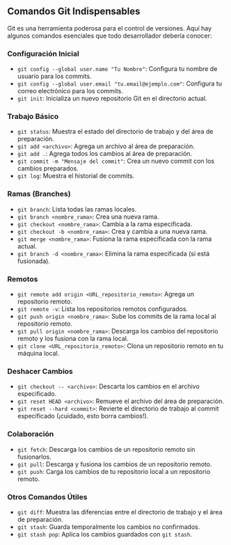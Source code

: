 ## Comandos Git Indispensables

Git es una herramienta poderosa para el control de versiones. Aquí hay algunos comandos esenciales que todo desarrollador debería conocer:

### Configuración Inicial

* `git config --global user.name "Tu Nombre"`: Configura tu nombre de usuario para los commits.
* `git config --global user.email "tu.email@ejemplo.com"`: Configura tu correo electrónico para los commits.
* `git init`: Inicializa un nuevo repositorio Git en el directorio actual.

### Trabajo Básico

* `git status`: Muestra el estado del directorio de trabajo y del área de preparación.
* `git add <archivo>`: Agrega un archivo al área de preparación.
* `git add .`: Agrega todos los cambios al área de preparación.
* `git commit -m "Mensaje del commit"`: Crea un nuevo commit con los cambios preparados.
* `git log`: Muestra el historial de commits.

### Ramas (Branches)

* `git branch`: Lista todas las ramas locales.
* `git branch <nombre_rama>`: Crea una nueva rama.
* `git checkout <nombre_rama>`: Cambia a la rama especificada.
* `git checkout -b <nombre_rama>`: Crea y cambia a una nueva rama.
* `git merge <nombre_rama>`: Fusiona la rama especificada con la rama actual.
* `git branch -d <nombre_rama>`: Elimina la rama especificada (si está fusionada).

### Remotos

* `git remote add origin <URL_repositorio_remoto>`: Agrega un repositorio remoto.
* `git remote -v`: Lista los repositorios remotos configurados.
* `git push origin <nombre_rama>`: Sube los commits de la rama local al repositorio remoto.
* `git pull origin <nombre_rama>`: Descarga los cambios del repositorio remoto y los fusiona con la rama local.
* `git clone <URL_repositorio_remoto>`: Clona un repositorio remoto en tu máquina local.

### Deshacer Cambios

* `git checkout -- <archivo>`: Descarta los cambios en el archivo especificado.
* `git reset HEAD <archivo>`: Remueve el archivo del área de preparación.
* `git reset --hard <commit>`: Revierte el directorio de trabajo al commit especificado (¡cuidado, esto borra cambios!).

### Colaboración

* `git fetch`: Descarga los cambios de un repositorio remoto sin fusionarlos.
* `git pull`: Descarga y fusiona los cambios de un repositorio remoto.
* `git push`: Carga los cambios de tu repositorio local a un repositorio remoto.

### Otros Comandos Útiles

* `git diff`: Muestra las diferencias entre el directorio de trabajo y el área de preparación.
* `git stash`: Guarda temporalmente los cambios no confirmados.
* `git stash pop`: Aplica los cambios guardados con `git stash`.


